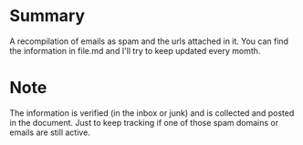 # Summary
A recompilation of emails as spam and the urls attached in it. You can find the information in file.md and I'll try to keep updated every momth. 

# Note

The information is verified (in the inbox or junk) and is collected and posted in the document. Just to keep tracking if one of those spam domains or emails are still active.
